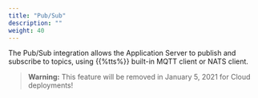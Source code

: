 ```yaml
---
title: "Pub/Sub"
description: ""
weight: 40
---
```


The Pub/Sub integration allows the Application Server to publish and subscribe to topics, using {{%tts%}} built-in MQTT client or NATS client.

<!--more-->

>**Warning:** This feature will be removed in January 5, 2021 for Cloud deployments!
